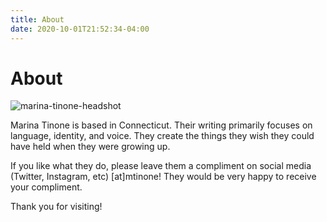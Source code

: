 ```yaml
---
title: About
date: 2020-10-01T21:52:34-04:00
---
```

# About

![marina-tinone-headshot](/images/marina-tinone-headshot.webp)

Marina Tinone is based in Connecticut.
Their writing primarily focuses on language, identity, and voice.
They create the things they wish they could have held when they were growing up.

If you like what they do,
please leave them a compliment on social media (Twitter, Instagram, etc) \[at]mtinone!
They would be very happy to receive your compliment.

Thank you for visiting!